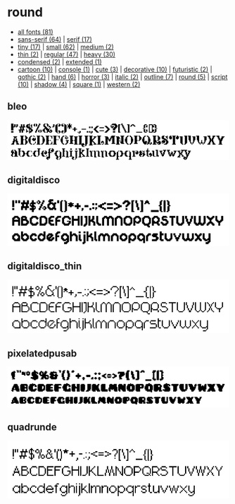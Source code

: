 # round

- [all fonts (81)](readme.md)
- [sans-serif (64)](sans-serif.md) | [serif (17)](serif.md)
- [tiny (17)](tiny.md) | [small (62)](small.md) | [medium (2)](medium.md)
- [thin (2)](thin.md) | [regular (47)](regular.md) | [heavy (30)](heavy.md)
- [condensed (2)](condensed.md) | [extended (1)](extended.md)
- [cartoon (10)](cartoon.md) | [console (1)](console.md) | [cute (3)](cute.md) | [decorative (10)](decorative.md) | [futuristic (2)](futuristic.md) | [gothic (2)](gothic.md) | [hand (6)](hand.md) | [horror (3)](horror.md) | [italic (2)](italic.md) | [outline (7)](outline.md) | [round (5)](round.md) | [script (10)](script.md) | [shadow (4)](shadow.md) | [square (1)](square.md) | [western (2)](western.md)
## bleo

[![font preview](previews/bleo.png?raw=true "bleo")](/fonts/bleo.h)

## digitaldisco

[![font preview](previews/digitaldisco.png?raw=true "digitaldisco")](/fonts/digitaldisco.h)

## digitaldisco_thin

[![font preview](previews/digitaldisco_thin.png?raw=true "digitaldisco_thin")](/fonts/digitaldisco_thin.h)

## pixelatedpusab

[![font preview](previews/pixelatedpusab.png?raw=true "pixelatedpusab")](/fonts/pixelatedpusab.h)

## quadrunde

[![font preview](previews/quadrunde.png?raw=true "quadrunde")](/fonts/quadrunde.h)
